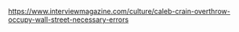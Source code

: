 
https://www.interviewmagazine.com/culture/caleb-crain-overthrow-occupy-wall-street-necessary-errors
